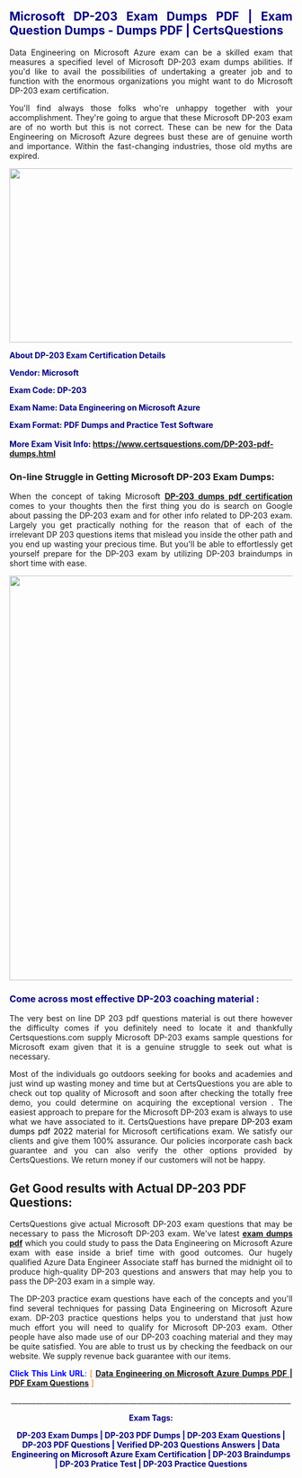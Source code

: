 <h2 style="text-align: justify;"><span style="color: #000080;">Microsoft DP-203 Exam Dumps PDF | Exam Question Dumps - Dumps PDF | CertsQuestions</span></h2>
<p style="text-align: justify;">Data Engineering on Microsoft Azure exam can be a skilled exam that measures a specified level of Microsoft  DP-203 exam dumps abilities. If you'd like to avail the possibilities of undertaking a greater job and to function with the enormous organizations you might want to do Microsoft DP-203 exam certification.</p>
<p style="text-align: justify;">You'll find always those folks who're unhappy together with your accomplishment. They're going to argue that these Microsoft  DP-203 exam are of no worth but this is not correct. These can be new for the Data Engineering on Microsoft Azure degrees bust these are of genuine worth and importance. Within the fast-changing industries, those old myths are expired.</p>
<p><img style="display: block; margin-left: auto; margin-right: auto;" src="https://i.imgur.com/eaP4ae9.png" width="840" height="310" /></p>
<p><span style="color: #000080;"><strong>About DP-203 Exam Certification Details</strong></span></p>
<p><span style="color: #000080;"><strong>Vendor: Microsoft<br /></strong></span></p>
<p><span style="color: #000080;"><strong>Exam Code: DP-203</strong></span></p>
<p><span style="color: #000080;"><strong>Exam Name: Data Engineering on Microsoft Azure</strong></span></p>
<p><span style="color: #000080;"><strong>Exam Format: PDF Dumps and Practice Test Software<br /><br />More Exam Visit Info: <span style="color: #ff6600;"><a href="https://www.certsquestions.com/DP-203-pdf-dumps.html">https://www.certsquestions.com/DP-203-pdf-dumps.html</a></span></strong></span></p>
<h3>On-line Struggle in Getting Microsoft DP-203 Exam Dumps:</h3>
<p style="text-align: justify;">When the concept of taking Microsoft <a href="https://www.certsquestions.com/DP-203-pdf-dumps.html"><strong> DP-203 dumps pdf certification</strong></a> comes to your thoughts then the first thing you do is search on Google about passing the DP-203 exam and for other info related to DP-203 exam. Largely you get practically nothing for the reason that of each of the irrelevant DP 203 questions items that mislead you inside the other path and you end up wasting your precious time. But you'll be able to effortlessly get yourself prepare for the DP-203 exam by utilizing DP-203 braindumps in short time with ease.</p>
<p><a href="https://www.certsquestions.com/DP-203-pdf-dumps.html"><img style="display: block; margin-left: auto; margin-right: auto;" src="https://i.imgur.com/pxhoKQ2.png" width="720" /></a></p>
<h3><span style="color: #000080;">Come across most effective  DP-203 coaching material :</span></h3>
<p style="text-align: justify;">The very best on line DP 203 pdf questions material is out there however the difficulty comes if you definitely need to locate it and thankfully Certsquestions.com supply Microsoft DP-203 exams sample questions for Microsoft  exam given that it is a genuine struggle to seek out what is necessary.</p>
<p style="text-align: justify;">Most of the individuals go outdoors seeking for books and academies and just wind up wasting money and time but at CertsQuestions you are able to check out top quality of Microsoft  and soon after checking the totally free demo, you could determine on acquiring the exceptional version . The easiest approach to prepare for the Microsoft DP-203 exam is always to use what we have associated to it. CertsQuestions have <span style="color: #000000;">prepare DP-203 exam dumps pdf 2022</span> material for Microsoft certifications exam. We satisfy our clients and give them 100% assurance. Our policies incorporate cash back guarantee and you can also verify the other options provided by CertsQuestions. We return money if our customers will not be happy.</p>
<h2>Get Good results with Actual DP-203 PDF Questions:</h2>
<p style="text-align: justify;">CertsQuestions give actual Microsoft DP-203 exam questions that may be necessary to pass the Microsoft  DP-203 exam. We've latest<strong>&nbsp;<a href="https://www.certsquestions.com/">exam dumps pdf</a></strong>&nbsp;which you could study to pass the Data Engineering on Microsoft Azure exam with ease inside a brief time with good outcomes. Our hugely qualified Azure Data Engineer Associate staff has burned the midnight oil to produce high-quality DP-203 questions and answers that may help you to pass the DP-203 exam in a simple way.</p>
<p style="text-align: justify;">The DP-203 practice exam questions have each of the concepts and you'll find several techniques for passing Data Engineering on Microsoft Azure exam. DP-203 practice questions helps you to understand that just how much effort you will need to qualify for Microsoft  DP-203 exam. Other people have also made use of our DP-203 coaching material and they may be quite satisfied. You are able to trust us by checking the feedback on our website. We supply revenue back guarantee with our items.</p>
<p style="text-align: justify;"><span style="color: #0000ff;"><strong>Click This Link URL</strong>:</span> <span style="color: #ff6600;">[ <strong><a href="https://www.certsquestions.com/azure-data-engineer-associate-certification.html">Data Engineering on Microsoft Azure Dumps PDF | PDF Exam Questions</a></strong> ]</span></p>
<p style="text-align: center;">______________________________________________________________________________</p>
<p style="text-align: center;"><span style="color: #000080;"><strong>Exam Tags:</strong></span></p>
<p style="text-align: center;"><span style="color: #000080;"><strong>DP-203 Exam Dumps | DP-203 PDF Dumps | DP-203 Exam Questions | DP-203 PDF Questions | Verified DP-203 Questions Answers | Data Engineering on Microsoft Azure Exam Certification | DP-203 Braindumps | DP-203 Pratice Test | DP-203 Practice Questions</strong></span></p>

